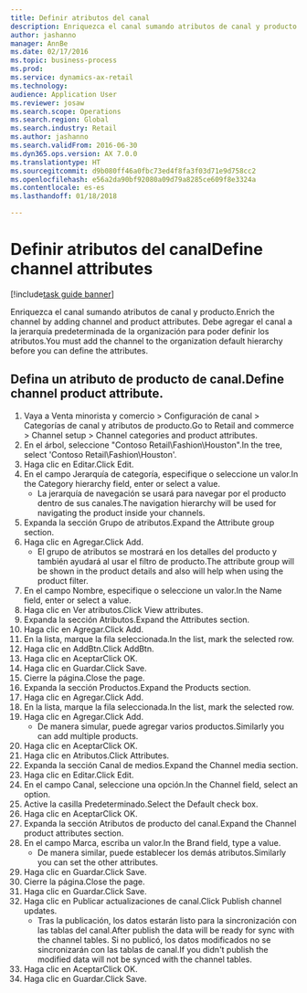 ```yaml
--- 
title: Definir atributos del canal
description: Enriquezca el canal sumando atributos de canal y producto.
author: jashanno
manager: AnnBe
ms.date: 02/17/2016
ms.topic: business-process
ms.prod: 
ms.service: dynamics-ax-retail
ms.technology: 
audience: Application User
ms.reviewer: josaw
ms.search.scope: Operations
ms.search.region: Global
ms.search.industry: Retail
ms.author: jashanno
ms.search.validFrom: 2016-06-30
ms.dyn365.ops.version: AX 7.0.0
ms.translationtype: HT
ms.sourcegitcommit: d9b080ff46a0fbc73ed4f8fa3f03d71e9d758cc2
ms.openlocfilehash: e56a2da90bf92080a09d79a8285ce609f8e3324a
ms.contentlocale: es-es
ms.lasthandoff: 01/18/2018

---
```

# <a name="define-channel-attributes"></a><span data-ttu-id="ca1f1-103">Definir atributos del canal</span><span class="sxs-lookup"><span data-stu-id="ca1f1-103">Define channel attributes</span></span>

[!include[task guide banner](../includes/task-guide-banner.md)]

<span data-ttu-id="ca1f1-104">Enriquezca el canal sumando atributos de canal y producto.</span><span class="sxs-lookup"><span data-stu-id="ca1f1-104">Enrich the channel by adding channel and product attributes.</span></span> <span data-ttu-id="ca1f1-105">Debe agregar el canal a la jerarquía predeterminada de la organización para poder definir los atributos.</span><span class="sxs-lookup"><span data-stu-id="ca1f1-105">You must add the channel to the organization default hierarchy before you can define the attributes.</span></span>


## <a name="define-channel-product-attribute"></a><span data-ttu-id="ca1f1-106">Defina un atributo de producto de canal.</span><span class="sxs-lookup"><span data-stu-id="ca1f1-106">Define channel product attribute.</span></span>
1. <span data-ttu-id="ca1f1-107">Vaya a Venta minorista y comercio > Configuración de canal > Categorías de canal y atributos de producto.</span><span class="sxs-lookup"><span data-stu-id="ca1f1-107">Go to Retail and commerce > Channel setup > Channel categories and product attributes.</span></span>
2. <span data-ttu-id="ca1f1-108">En el árbol, seleccione "Contoso Retail\Fashion\Houston".</span><span class="sxs-lookup"><span data-stu-id="ca1f1-108">In the tree, select 'Contoso Retail\Fashion\Houston'.</span></span>
3. <span data-ttu-id="ca1f1-109">Haga clic en Editar.</span><span class="sxs-lookup"><span data-stu-id="ca1f1-109">Click Edit.</span></span>
4. <span data-ttu-id="ca1f1-110">En el campo Jerarquía de categoría, especifique o seleccione un valor.</span><span class="sxs-lookup"><span data-stu-id="ca1f1-110">In the Category hierarchy field, enter or select a value.</span></span>
    * <span data-ttu-id="ca1f1-111">La jerarquía de navegación se usará para navegar por el producto dentro de sus canales.</span><span class="sxs-lookup"><span data-stu-id="ca1f1-111">The navigation hierarchy will be used for navigating the product inside your channels.</span></span>  
5. <span data-ttu-id="ca1f1-112">Expanda la sección Grupo de atributos.</span><span class="sxs-lookup"><span data-stu-id="ca1f1-112">Expand the Attribute group section.</span></span>
6. <span data-ttu-id="ca1f1-113">Haga clic en Agregar.</span><span class="sxs-lookup"><span data-stu-id="ca1f1-113">Click Add.</span></span>
    * <span data-ttu-id="ca1f1-114">El grupo de atributos se mostrará en los detalles del producto y también ayudará al usar el filtro de producto.</span><span class="sxs-lookup"><span data-stu-id="ca1f1-114">The attribute group will be shown in the product details and also will help when using the product filter.</span></span>  
7. <span data-ttu-id="ca1f1-115">En el campo Nombre, especifique o seleccione un valor.</span><span class="sxs-lookup"><span data-stu-id="ca1f1-115">In the Name field, enter or select a value.</span></span>
8. <span data-ttu-id="ca1f1-116">Haga clic en Ver atributos.</span><span class="sxs-lookup"><span data-stu-id="ca1f1-116">Click View attributes.</span></span>
9. <span data-ttu-id="ca1f1-117">Expanda la sección Atributos.</span><span class="sxs-lookup"><span data-stu-id="ca1f1-117">Expand the Attributes section.</span></span>
10. <span data-ttu-id="ca1f1-118">Haga clic en Agregar.</span><span class="sxs-lookup"><span data-stu-id="ca1f1-118">Click Add.</span></span>
11. <span data-ttu-id="ca1f1-119">En la lista, marque la fila seleccionada.</span><span class="sxs-lookup"><span data-stu-id="ca1f1-119">In the list, mark the selected row.</span></span>
12. <span data-ttu-id="ca1f1-120">Haga clic en AddBtn.</span><span class="sxs-lookup"><span data-stu-id="ca1f1-120">Click AddBtn.</span></span>
13. <span data-ttu-id="ca1f1-121">Haga clic en Aceptar</span><span class="sxs-lookup"><span data-stu-id="ca1f1-121">Click OK.</span></span>
14. <span data-ttu-id="ca1f1-122">Haga clic en Guardar.</span><span class="sxs-lookup"><span data-stu-id="ca1f1-122">Click Save.</span></span>
15. <span data-ttu-id="ca1f1-123">Cierre la página.</span><span class="sxs-lookup"><span data-stu-id="ca1f1-123">Close the page.</span></span>
16. <span data-ttu-id="ca1f1-124">Expanda la sección Productos.</span><span class="sxs-lookup"><span data-stu-id="ca1f1-124">Expand the Products section.</span></span>
17. <span data-ttu-id="ca1f1-125">Haga clic en Agregar.</span><span class="sxs-lookup"><span data-stu-id="ca1f1-125">Click Add.</span></span>
18. <span data-ttu-id="ca1f1-126">En la lista, marque la fila seleccionada.</span><span class="sxs-lookup"><span data-stu-id="ca1f1-126">In the list, mark the selected row.</span></span>
19. <span data-ttu-id="ca1f1-127">Haga clic en Agregar.</span><span class="sxs-lookup"><span data-stu-id="ca1f1-127">Click Add.</span></span>
    * <span data-ttu-id="ca1f1-128">De manera simular, puede agregar varios productos.</span><span class="sxs-lookup"><span data-stu-id="ca1f1-128">Similarly you can add multiple products.</span></span>  
20. <span data-ttu-id="ca1f1-129">Haga clic en Aceptar</span><span class="sxs-lookup"><span data-stu-id="ca1f1-129">Click OK.</span></span>
21. <span data-ttu-id="ca1f1-130">Haga clic en Atributos.</span><span class="sxs-lookup"><span data-stu-id="ca1f1-130">Click Attributes.</span></span>
22. <span data-ttu-id="ca1f1-131">Expanda la sección Canal de medios.</span><span class="sxs-lookup"><span data-stu-id="ca1f1-131">Expand the Channel media section.</span></span>
23. <span data-ttu-id="ca1f1-132">Haga clic en Editar.</span><span class="sxs-lookup"><span data-stu-id="ca1f1-132">Click Edit.</span></span>
24. <span data-ttu-id="ca1f1-133">En el campo Canal, seleccione una opción.</span><span class="sxs-lookup"><span data-stu-id="ca1f1-133">In the Channel field, select an option.</span></span>
25. <span data-ttu-id="ca1f1-134">Active la casilla Predeterminado.</span><span class="sxs-lookup"><span data-stu-id="ca1f1-134">Select the Default check box.</span></span>
26. <span data-ttu-id="ca1f1-135">Haga clic en Aceptar</span><span class="sxs-lookup"><span data-stu-id="ca1f1-135">Click OK.</span></span>
27. <span data-ttu-id="ca1f1-136">Expanda la sección Atributos de producto del canal.</span><span class="sxs-lookup"><span data-stu-id="ca1f1-136">Expand the Channel product attributes section.</span></span>
28. <span data-ttu-id="ca1f1-137">En el campo Marca, escriba un valor.</span><span class="sxs-lookup"><span data-stu-id="ca1f1-137">In the Brand field, type a value.</span></span>
    * <span data-ttu-id="ca1f1-138">De manera similar, puede establecer los demás atributos.</span><span class="sxs-lookup"><span data-stu-id="ca1f1-138">Similarly you can set the other attributes.</span></span>  
29. <span data-ttu-id="ca1f1-139">Haga clic en Guardar.</span><span class="sxs-lookup"><span data-stu-id="ca1f1-139">Click Save.</span></span>
30. <span data-ttu-id="ca1f1-140">Cierre la página.</span><span class="sxs-lookup"><span data-stu-id="ca1f1-140">Close the page.</span></span>
31. <span data-ttu-id="ca1f1-141">Haga clic en Guardar.</span><span class="sxs-lookup"><span data-stu-id="ca1f1-141">Click Save.</span></span>
32. <span data-ttu-id="ca1f1-142">Haga clic en Publicar actualizaciones de canal.</span><span class="sxs-lookup"><span data-stu-id="ca1f1-142">Click Publish channel updates.</span></span>
    * <span data-ttu-id="ca1f1-143">Tras la publicación, los datos estarán listo para la sincronización con las tablas del canal.</span><span class="sxs-lookup"><span data-stu-id="ca1f1-143">After publish the data will be ready for sync with the channel tables.</span></span> <span data-ttu-id="ca1f1-144">Si no publicó, los datos modificados no se sincronizarán con las tablas de canal.</span><span class="sxs-lookup"><span data-stu-id="ca1f1-144">If you didn't publish the modified data will not be synced with the channel tables.</span></span>  
33. <span data-ttu-id="ca1f1-145">Haga clic en Aceptar</span><span class="sxs-lookup"><span data-stu-id="ca1f1-145">Click OK.</span></span>
34. <span data-ttu-id="ca1f1-146">Haga clic en Guardar.</span><span class="sxs-lookup"><span data-stu-id="ca1f1-146">Click Save.</span></span>


